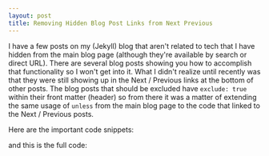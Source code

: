 ```yaml
---
layout: post
title: Removing Hidden Blog Post Links from Next Previous
---
```


I have a few posts on my (Jekyll) blog that aren't related to tech that I have hidden from the main blog page (although they're available by search or direct URL). There are several blog posts showing you how to accomplish that functionality so I won't get into it. What I didn't realize until recently was that they were still showing up in the Next / Previous links at the bottom of other posts. The blog posts that should be excluded have `exclude: true` within their front matter (header) so from there it was a matter of extending the same usage of `unless` from the main blog page to the code that linked to the Next / Previous posts.

Here are the important code snippets:

<script src="https://gist.github.com/Scott-Larsen/ff9fcdd529f43a646b301c88e219cba8.js"></script>

and this is the full code:

<script src="https://gist.github.com/Scott-Larsen/b84ed75d95d3e9829a1829ba23af8a68.js"></script>

